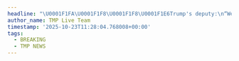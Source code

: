 ```yaml
---
headline: "\U0001F1FA\U0001F1F8\U0001F1F8\U0001F1E6Trump's deputy:\n“We are talking with our friends in Saudi Arabia, Qatar, and other countries about the possibility of forming a joint Arab force in Gaza”."
author_name: TMP Live Team
timestamp: '2025-10-23T11:28:04.768008+00:00'
tags:
  - BREAKING
  - TMP NEWS
---
```


